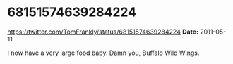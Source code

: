 # 68151574639284224
https://twitter.com/TomFrankly/status/68151574639284224
**Date:** 2011-05-11

I now have a very large food baby. Damn you, Buffalo Wild Wings.
